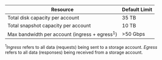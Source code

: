 Resource|Default Limit
---|---
Total disk capacity per account|35 TB
Total snapshot capacity per account|10 TB
Max bandwidth per account (ingress + egress<sup>1</sup>)|>50 Gbps

<sup>1</sup>*Ingress* refers to all data (requests) being sent to a storage account. *Egress* refers to all data (responses) being received from a storage account.

